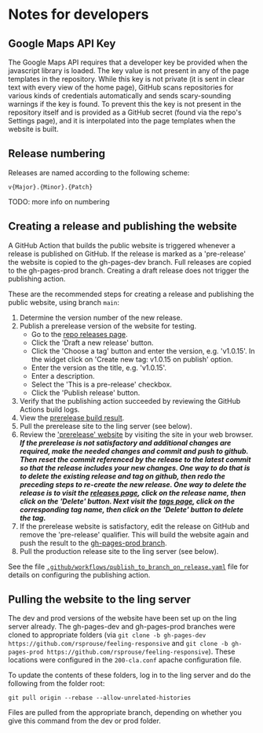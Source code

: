 # Notes for developers

## Google Maps API Key

The Google Maps API requires that a developer key be provided when the
javascript library is loaded. The key value is not present in any of the page
templates in the repository. While this key is not private (it is sent in
clear text with every view of the home page), GitHub scans repositories for
various kinds of credentials automatically and sends scary-sounding warnings
if the key is found. To prevent this the key is not present in the repository
itself and is provided as a GitHub secret (found via the repo's Settings page),
and it is interpolated into the page templates when the website is built.

## Release numbering

Releases are named according to the following scheme:

`v{Major}.{Minor}.{Patch}`

TODO: more info on numbering

## Creating a release and publishing the website

A GitHub Action that builds the public website is triggered whenever a
release is published on GitHub. If the release is marked as a
'pre-release' the website is copied to the gh-pages-dev branch. Full
releases are copied to the gh-pages-prod branch. Creating
a draft release does not trigger the publishing action.

These are the recommended steps for creating a release and publishing the
public website, using branch `main`:

1. Determine the version number of the new release.
1. Publish a prerelease version of the website for testing.
   * Go to the [repo releases page](https://github.com/rsprouse/feeling-responsive/releases).
   * Click the 'Draft a new release' button.
   * Click the 'Choose a tag' button and enter the version, e.g. 'v1.0.15'. In the widget click on 'Create new tag: v1.0.15 on publish' option.
   * Enter the version as the title, e.g. 'v1.0.15'.
   * Enter a description.
   * Select the 'This is a pre-release' checkbox.
   * Click the 'Publish release' button.
1. Verify that the publishing action succeeded by reviewing the GitHub
Actions build logs.
1. View the [prerelease build result](https://github.com/rsprouse/feeling-responsive/tree/gh-pages-dev).
1. Pull the prerelease site to the ling server (see below).
1. Review the
['prerelease' website](https://trill.linguistics.berkeley.edu)
by visiting the site in your web browser.
  ***If the prerelease is not satisfactory and additional changes are required,
make the needed changes and commit and push to github. Then reset the commit
referenced by the release to the latest commit so that the release includes
your new changes. One way to do that is to delete the existing
release and tag on github, then redo the preceding steps to re-create the new
release. One way to delete the release is to visit the
[releases page](https://github.com/rsprouse/feeling-responsive/releases), click on the release name, then click on the
'Delete' button. Next visit the [tags page](https://github.com/rsprouse/feeling-responsive/tags), click on the corresponding
tag name, then click on the 'Delete' button to delete the tag.***
1. If the prerelease website is satisfactory, edit the release on GitHub and
remove the 'pre-release' qualifier. This will build the website again and
push the result to the [gh-pages-prod branch](https://github.com/rsprouse/feeling-responsive/tree/gh-pages-prod).
1. Pull the production release site to the ling server (see below).

See the file [`.github/workflows/publish_to_branch_on_release.yaml`](https://github.com/rsprouse/feeling-responsive/blog/main/.github/workflows/publish_to_branch_on_release.yaml)
file for details on configuring the publishing action.

## Pulling the website to the ling server

The dev and prod versions of the website have been set up on the ling
server already. The gh-pages-dev and gh-pages-prod branches were cloned
to appropriate folders (via `git clone -b gh-pages-dev https://github.com/rsprouse/feeling-responsive` and `git clone -b gh-pages-prod https://github.com/rsprouse/feeling-responsive`). These locations were configured in the
`200-cla.conf` apache configuration file.

To update the contents of these folders, log in to the ling server and
do the following from the folder root:

`git pull origin --rebase --allow-unrelated-histories`

Files are pulled from the appropriate branch, depending on whether you
give this command from the dev or prod folder.
